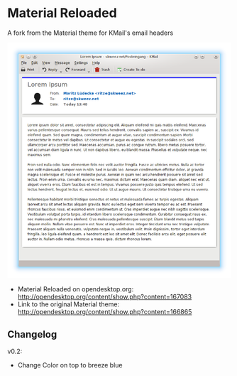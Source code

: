 Material Reloaded
=================

A fork from the Material theme for KMail's email headers

![Screenshot](screen.png)

* Material Reloaded on opendesktop.org: http://opendesktop.org/content/show.php?content=167083
* Link to the original Material theme: http://opendesktop.org/content/show.php?content=166865


Changelog
---------

v0.2:
* Change Color on top to breeze blue
